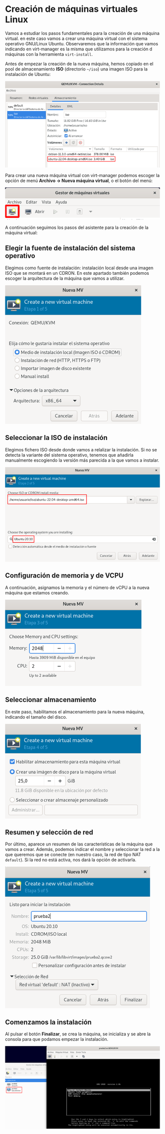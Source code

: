 # Creación de máquinas virtuales Linux

Vamos a estudiar los pasos fundamentales para la creación de una máquina virtual. en este caso vamos a crear una máquina virtual con el sistema operativo GNU/Linux Ubuntu. Observaremos que la información que vamos indicando en virt-manager es la misma que utilizamos para la creación d máquinas con la herramienta `virt-install`.

Antes de empezar la creación de la nueva máquina, hemos copiado en el pool de almacenamiento **ISO** (directorio `~/iso`) una imagen ISO para la instalación de Ubuntu:

![virt-manager](img/virt-manager7.png)

Para crear una nueva máquina virtual con virt-manager podemos escoger la opción de menú **Archivo -> Nueva máquina virtual**, o el botón del menú:

![virt-manager](img/virt-manager6.png)

A continuación seguimos los pasos del asistente para la creación de la máquina virtual:

## Elegir la fuente de instalación del sistema operativo

Elegimos como fuente de instalación: instalación local desde una imagen ISO que se montará en un CDRON. En este apartado también podemos escoger la arquitectura de la máquina que vamos a utilizar.

![virt-manager](img/virt-manager8.png)

## Seleccionar la ISO de instalación

Elegimos fichero ISO desde donde vamos a relalizar la instalación. Si no se detecta la variante del sistema operativo, tenemos que añadirla manualmente escogiendo la versión más parecida a la que vamos a instalar.

![virt-manager](img/virt-manager9.png)

## Configuración de memoria y de VCPU

A continuación, asignamos la memoria y el número de vCPU a la nueva máquina que estamos creando.

![virt-manager](img/virt-manager10.png)

## Seleccionar almacenamiento

En este paso, habilitamos el almacenamiento para la nueva máquina, indicando el tamaño del disco.

![virt-manager](img/virt-manager11.png)

## Resumen y selección de red

Por último, aparece un resumen de las características de la máquina que vamos a crear. Además, podemos indicar el nombre y seleccionar la red a la que queremos que se conecte (en nuestro caso, la red de tipo NAT `default`). Si la red no está activa, nos dará la opción de activarla.

![virt-manager](img/virt-manager12.png)

## Comenzamos la instalación

Al pulsar el botón **Finalizar**, se crea la máquina, se inicializa y se abre la consola para que podamos empezar la instalación.

![virt-manager](img/virt-manager13.png)

